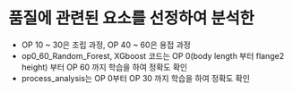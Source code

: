 # 품질에 관련된 요소를 선정하여 분석한 
- OP 10 ~ 30은 조립 과정, OP 40 ~ 60은 용접 과정 
- op0_60_Random_Forest, XGboost 코드는 OP 0(body length 부터 flange2 height) 부터 OP 60 까지 학습을 하여 정확도 확인 
- process_analysis는 OP 0부터 OP 30 까지 학습을 하여 정확도 확인 
